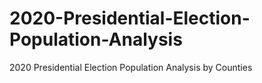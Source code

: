 # 2020-Presidential-Election-Population-Analysis
2020 Presidential Election Population Analysis by Counties
